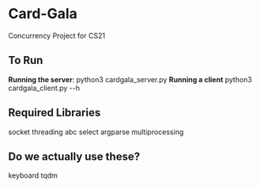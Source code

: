 # Card-Gala
Concurrency Project for CS21

## To Run
**Running the server**: python3 cardgala_server.py
**Running a client** python3 cardgala_client.py --h <server-ip>

## Required Libraries
socket
threading
abc
select
argparse
multiprocessing

Do we actually use these?
-------------------------
keyboard
tqdm